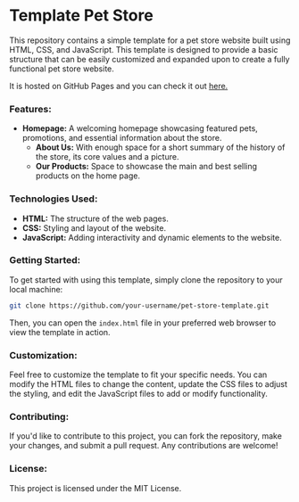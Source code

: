 # **Template Pet Store**

This repository contains a simple template for a pet store website built using HTML, CSS, and JavaScript. This template is designed to provide a basic structure that can be easily customized and expanded upon to create a fully functional pet store website.

It is hosted on GitHub Pages and you can check it out [here.](https://fpdpanda.github.io/templatePetStore/)

### Features:

- **Homepage:** A welcoming homepage showcasing featured pets, promotions, and essential information about the store.
  - **About Us:** With enough space for a short summary of the history of the store, its core values and a picture.
  - **Our Products:** Space to showcase the main and best selling products on the home page.

### Technologies Used:

- **HTML:** The structure of the web pages.
- **CSS:** Styling and layout of the website.
- **JavaScript:** Adding interactivity and dynamic elements to the website.

### Getting Started:

To get started with using this template, simply clone the repository to your local machine:

```bash
git clone https://github.com/your-username/pet-store-template.git
```

Then, you can open the `index.html` file in your preferred web browser to view the template in action.

### Customization:

Feel free to customize the template to fit your specific needs. You can modify the HTML files to change the content, update the CSS files to adjust the styling, and edit the JavaScript files to add or modify functionality.

### Contributing:

If you'd like to contribute to this project, you can fork the repository, make your changes, and submit a pull request. Any contributions are welcome!

### License:

This project is licensed under the MIT License.
